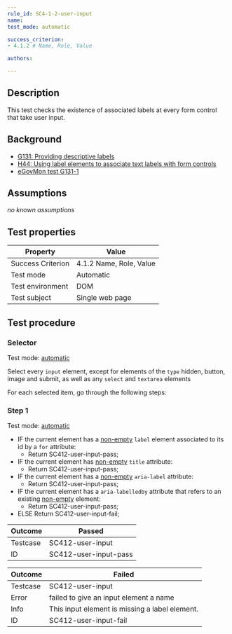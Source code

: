 ```yaml
---
rule_id: SC4-1-2-user-input
name: 
test_mode: automatic

success_criterion:
- 4.1.2 # Name, Role, Value

authors:

---
```


## Description

This test checks the existence of associated labels at every form control that take user input.

## Background

- [G131: Providing descriptive labels](http://www.w3.org/TR/2014/NOTE-WCAG20-TECHS-20140311/G131)
- [H44: Using label elements to associate text labels with form controls](http://www.w3.org/TR/2014/NOTE-WCAG20-TECHS-20140311/H44.html)
- [eGovMon test G131-1](http://wiki.egovmon.no/wiki/SC3.3.2#ID:_G131-1)

## Assumptions

*no known assumptions*

## Test properties

| Property          | Value
|-------------------|----
| Success Criterion | 4.1.2 Name, Role, Value
| Test mode         | Automatic
| Test environment  | DOM
| Test subject      | Single web page

## Test procedure

### Selector

Test mode: [automatic][AUTO]

Select every `input` element, except for elements of the `type` hidden, button, image and submit, as well as any `select` and `textarea` elements

For each selected item, go through the following steps:

### Step 1

Test mode: [automatic][AUTO]

- IF the current element has a [non-empty][NEMPTY] `label` element associated to its id by a `for` attribute:
  - Return SC412-user-input-pass;
- IF the current element has [non-empty][NEMPTY] `title` attribute:
  - Return SC412-user-input-pass;
- IF the current element has a [non-empty][NEMPTY] `aria-label` attribute:
  - Return SC412-user-input-pass;
- IF the current element has a `aria-labelledby` attribute that refers to an existing [non-empty][NEMPTY] element:
  - Return SC412-user-input-pass;
- ELSE Return SC412-user-input-fail;

| Outcome  | Passed
|----------|-----
| Testcase | SC412-user-input
| ID       | SC412-user-input-pass

| Outcome  | Failed
|----------|-----
| Testcase | SC412-user-input
| Error    | failed to give an input element a name
| Info     | This input element is missing a label element.
| ID       | SC412-user-input-fail

[AUTO]: ../pages/test-modes.html#automatic
[MANUAL]: ../pages/test-modes.html#manual
[NEMPTY]: ../pages/algorihms/none-empty.html